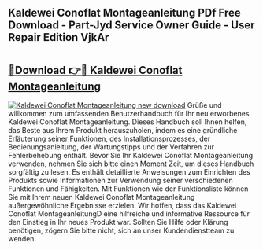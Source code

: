 ## Kaldewei Conoflat Montageanleitung PDf Free Download - Part-Jyd Service Owner Guide - User Repair Edition VjkAr

# <h2><a href="http://df71qtu.blite.top/?on=Kaldewei+Conoflat+Montageanleitung">🔗Download 👉🔴 Kaldewei Conoflat Montageanleitung</a></h2>

[![Kaldewei Conoflat Montageanleitung new download](https://i.imgur.com/lujVjoI.png)](http://df71qtu.blite.top/?on=Kaldewei+Conoflat+Montageanleitung)
Grüße und willkommen zum umfassenden Benutzerhandbuch für Ihr neu erworbenes Kaldewei Conoflat Montageanleitung. Dieses Handbuch soll Ihnen helfen, das Beste aus Ihrem Produkt herauszuholen, indem es eine gründliche Erläuterung seiner Funktionen, des Installationsprozesses, der Bedienungsanleitung, der Wartungstipps und der Verfahren zur Fehlerbehebung enthält. Bevor Sie Ihr Kaldewei Conoflat Montageanleitung verwenden, nehmen Sie sich bitte einen Moment Zeit, um dieses Handbuch sorgfältig zu lesen. Es enthält detaillierte Anweisungen zum Einrichten des Produkts sowie Informationen zur Verwendung seiner verschiedenen Funktionen und Fähigkeiten. Mit Funktionen wie der Funktionsliste können Sie mit Ihrem neuen Kaldewei Conoflat Montageanleitung außergewöhnliche Ergebnisse erzielen. Wir hoffen, dass das Kaldewei Conoflat MontageanleitungD eine hilfreiche und informative Ressource für den Einstieg in Ihr neues Produkt war. Sollten Sie Hilfe oder Klärung benötigen, zögern Sie bitte nicht, sich an unser Kundendienstteam zu wenden.
